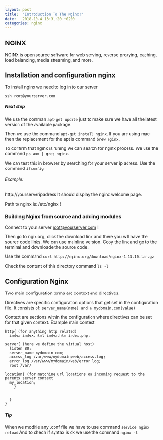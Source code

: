 ```yaml
---
layout: post
title:  "Introduction To The Nginx!"
date:   2018-10-4 13:31:20 +0200
categories: nginx
---
```


## NGINX

NGINX is open source software for web serving, reverse proxying, caching, load balancing, media streaming, and more. 

## Installation and configuration nginx

To install nginx we need to log in to our server

```ssh root@yourserver.com```

##### Next step 
We use the comman ```apt-get update``` just to make sure we have all the latest version of the available package..

Then we use the command ```apt-get install nginx```.
If you are using mac then the replacement for the apt is command ```brew nginx```.

To confirm that nginx is runing we can search for nginx process.
We use the command ```ps aux | grep nginx```.

We can test this in browser by searching for your server ip adress.
Use the command ```ifconfig```

###### Example:
http://yourserveripadress
It should display the nginx welcome page. 

Path to nginx is: /etc/nginx !

### Building Nginx from source and adding modules 

Connect to your server root@yourserver.com !

Then go to ngix.org, click the download link and there you will have the sourec code links.
We can use mainline version.
Copy the link and go to the terminal and downloade the source code.

Use the command ```curl http://nginx.org/download/nginx-1.13.10.tar.gz```

Check the content of this directory command ```ls -l```

## Configuration Nginx

Two main configuration terms are context and directives.

Directives are specific configuration options that get set in the configuration file.
It consists of:
```server_name(name) and a mydomain.com(value)```

Context are sections within the configuration where directives can be set for that given context.
Example main context

```
http{ (for anything http related)
  index index.html index.htm index.php;
	
server{ (here we define the virtual host)
  listen 80;
  server_name mydomain.com;
  access_log /var/www/mydomain/web/access.log;
  error_log /var/www/mydomain/web/error.log;	
  root /var/
	
location{ (for matching url locations on incoming request to the parents server context)
  my_location;	
    }
  

  }
}
```
##### Tip
When we modifie any .conf file we have to use command ```service nginx reload```
And to chech if syntax is ok we use the command ```nginx -t```

